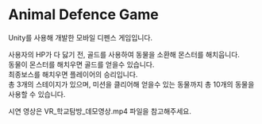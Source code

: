 # Animal Defence Game

Unity를 사용해 개발한 모바일 디펜스 게임입니다.<p>

사용자의 HP가 다 닳기 전, 골드를 사용하여 동물을 소환해 몬스터를 해치웁니다.<br>
동물이 몬스터를 해치우면 골드를 얻을수 있습니다.<br>
최종보스를 해치우면 플레이어의 승리입니다.<br>
총 3개의 스테이지가 있으며, 미션을 클리어해 얻을수 있는 동물까지 총 10개의 동물을 사용할 수 있습니다.<p>

시연 영상은 VR_학교탐방_데모영상.mp4 파일을 참고해주세요.

